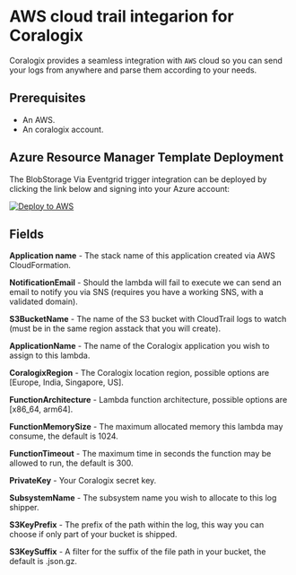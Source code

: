 # AWS cloud trail integarion for Coralogix

Coralogix provides a seamless integration with ``AWS`` cloud so you can send your logs from anywhere and parse them according to your needs.

## Prerequisites

* An AWS.
* An coralogix account.

## Azure Resource Manager Template Deployment

The BlobStorage Via Eventgrid trigger integration can be deployed by clicking the link below and signing into your Azure account:

[![Deploy to AWS](https://aka.ms/deploytoazurebutton)](https://us-east-1.console.aws.amazon.com/lambda/home?region=us-east-1#/create/app?applicationId=arn:aws:serverlessrepo:eu-central-1:597078901540:applications/Coralogix-CloudTrail)

## Fields

**Application name** - The stack name of this application created via AWS CloudFormation.

**NotificationEmail** - Should the lambda will fail to execute we can send an email to notify you via SNS (requires you have a working SNS, with a validated domain).

**S3BucketName** - The name of the S3 bucket with CloudTrail logs to watch (must be in the same region asstack that you will create).

**ApplicationName** - The name of the Coralogix application you wish to assign to this lambda.

**CoralogixRegion** - The Coralogix location region, possible options are [Europe, India, Singapore, US].

**FunctionArchitecture** - Lambda function architecture, possible options are [x86_64, arm64].

**FunctionMemorySize** - The maximum allocated memory this lambda may consume, the default is 1024.

**FunctionTimeout** - The maximum time in seconds the function may be allowed to run, the default is 300.

**PrivateKey** - Your Coralogix secret key.

**SubsystemName** - The subsystem name you wish to allocate to this log shipper.

**S3KeyPrefix** - 	The prefix of the path within the log, this way you can choose if only part of your bucket is shipped.

**S3KeySuffix** - A filter for the suffix of the file path in your bucket, the default is .json.gz.
